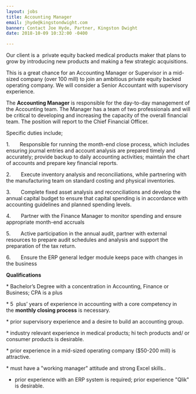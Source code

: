 ```yaml
---
layout: jobs
title: Accounting Manager
email: jhyde@kingstondwight.com
banner: Contact Joe Hyde, Partner, Kingston Dwight
date: 2018-10-09 10:32:00 -0400

---
```

Our client is a  private equity backed medical products maker that plans to grow by introducing new products and making a few strategic acquisitions.

This is a great chance for an Accounting Manager or Supervisor in a mid-sized company (over 100 mill) to join an ambitious private equity backed operating company. We will consider a Senior Accountant with supervisory experience.

The **Accounting Manager** is responsible for the day-to-day management of the Accounting team. The Manager has a team of two professionals and will be critical to developing and increasing the capacity of the overall financial team. The position will report to the Chief Financial Officer.

Specific duties include;

1\.       Responsible for running the month-end close process, which includes ensuring journal entries and account analysis are prepared timely and accurately; provide backup to daily accounting activities; maintain the chart of accounts and prepare key financial reports.

2\.       Execute inventory analysis and reconciliations, while partnering with the manufacturing team on standard costing and physical inventories.

3\.       Complete fixed asset analysis and reconciliations and develop the annual capital budget to ensure that capital spending is in accordance with accounting guidelines and planned spending levels.

4\.       Partner with the Finance Manager to monitor spending and ensure appropriate month-end accruals

5\.       Active participation in the annual audit, partner with external resources to prepare audit schedules and analysis and support the preparation of the tax return.

6\.       Ensure the ERP general ledger module keeps pace with changes in the business

**Qualifications**

\* Bachelor’s Degree with a concentration in Accounting, Finance or Business; CPA is a plus

\* 5  plus’ years of experience in accounting with a core competency in the **monthly closing process** is necessary.

\* prior supervisory experience and a desire to build an accounting group.

\* industry relevant experience in medical products; hi tech products and/ or consumer products is desirable.

\* prior experience in a mid-sized operating company ($50-200 mill) is attractive.

\* must have a "working manager" attitude and strong Excel skills..

* prior experience with an ERP system is required; prior experience "Qlik" is desirable.